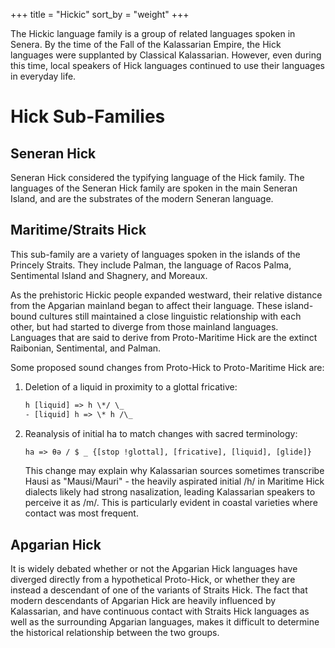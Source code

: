 +++
title = "Hickic"
sort_by = "weight"
+++

The Hickic language family is a group of related languages spoken in Senera. By
the time of the Fall of the Kalassarian Empire, the Hick languages were
supplanted by Classical Kalassarian. However, even during this time, local
speakers of Hick languages continued to use their languages in everyday life.

# Hick Sub-Families

## Seneran Hick

Seneran Hick considered the typifying language of the Hick family. The languages
of the Seneran Hick family are spoken in the main Seneran Island, and are the
substrates of the modern Seneran language.

## Maritime/Straits Hick

This sub-family are a variety of languages spoken in the islands of the Princely
Straits. They include Palman, the language of Racos Palma, Sentimental Island
and Shagnery, and Moreaux.

As the prehistoric Hickic people expanded westward, their relative distance from
the Apgarian mainland began to affect their language. These island-bound
cultures still maintained a close linguistic relationship with each other, but
had started to diverge from those mainland languages. Languages that are said to
derive from Proto-Maritime Hick are the extinct Raibonian, Sentimental, and
Palman.

Some proposed sound changes from Proto-Hick to Proto-Maritime Hick are:

1. Deletion of a liquid in proximity to a glottal fricative:

   ```txt
   h [liquid] => h \*/ \_
   - [liquid] h => \* h /\_
   ```

2. Reanalysis of initial ha to match changes with sacred terminology:

   ```txt
   ha => θə / $ _ {[stop !glottal], [fricative], [liquid], [glide]}  
   ```

   This change may explain why Kalassarian sources sometimes transcribe Hausi as
   "Mausi/Mauri" - the heavily aspirated initial /h/ in Maritime Hick dialects
   likely had strong nasalization, leading Kalassarian speakers to perceive it
   as /m/. This is particularly evident in coastal varieties where contact was
   most frequent.

## Apgarian Hick

It is widely debated whether or not the Apgarian Hick languages have diverged
directly from a hypothetical Proto-Hick, or whether they are instead a
descendant of one of the variants of Straits Hick. The fact that modern
descendants of Apgarian Hick are heavily influenced by Kalassarian, and have
continuous contact with Straits Hick languages as well as the surrounding
Apgarian languages, makes it difficult to determine the historical relationship
between the two groups.
